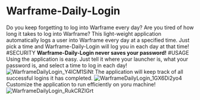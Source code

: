 # Warframe-Daily-Login
Do you keep forgetting to log into Warframe every day?
Are you tired of how long it takes to log into Warframe?
This light-weight application automatically logs a user into Warframe every day at a specified time.
Just pick a time and Warframe-Daily-Login will log you in each day at that time!
#SECURITY
**Warframe-Daily-Login never saves your password!**
#USAGE
Using the application is easy. Just tell it where your launcher is, what your password is, and select a time to log in each day!
![WarframeDailyLogin_Y4ICM1SiNt](https://user-images.githubusercontent.com/23323883/129253897-1c04e412-532c-446f-8f82-69898b862b6a.png)
The application will keep track of all successful logins it has completed.
![WarframeDailyLogin_1GX6Di2yo4](https://user-images.githubusercontent.com/23323883/129254572-66ec33a6-f46a-4c0d-a93a-b018c1eaba31.png)
Customize the application to run efficiently on yoru machine!
![WarframeDailyLogin_RukCRZlGrt](https://user-images.githubusercontent.com/23323883/129254582-b537a0ac-e0cc-49ab-af33-d272056ceefa.png)


